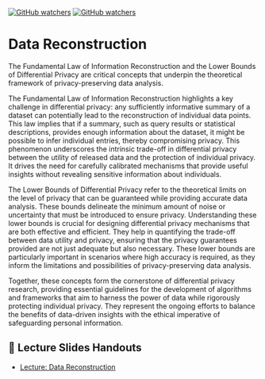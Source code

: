 [![GitHub watchers](https://img.shields.io/badge/tulip--lab-Privacy--aware--Data--Science-brightgreen)](../README.md)
[![GitHub watchers](https://img.shields.io/badge/Module-Data--Reconstruction-orange)](README.md)

# Data Reconstruction

The Fundamental Law of Information Reconstruction and the Lower Bounds of Differential Privacy are critical concepts that underpin the theoretical framework of privacy-preserving data analysis.

The Fundamental Law of Information Reconstruction highlights a key challenge in differential privacy: any sufficiently informative summary of a dataset can potentially lead to the reconstruction of individual data points. This law implies that if a summary, such as query results or statistical descriptions, provides enough information about the dataset, it might be possible to infer individual entries, thereby compromising privacy. This phenomenon underscores the intrinsic trade-off in differential privacy between the utility of released data and the protection of individual privacy. It drives the need for carefully calibrated mechanisms that provide useful insights without revealing sensitive information about individuals.

The Lower Bounds of Differential Privacy refer to the theoretical limits on the level of privacy that can be guaranteed while providing accurate data analysis. These bounds delineate the minimum amount of noise or uncertainty that must be introduced to ensure privacy. Understanding these lower bounds is crucial for designing differential privacy mechanisms that are both effective and efficient. They help in quantifying the trade-off between data utility and privacy, ensuring that the privacy guarantees provided are not just adequate but also necessary. These lower bounds are particularly important in scenarios where high accuracy is required, as they inform the limitations and possibilities of privacy-preserving data analysis.

Together, these concepts form the cornerstone of differential privacy research, providing essential guidelines for the development of algorithms and frameworks that aim to harness the power of data while rigorously protecting individual privacy. They represent the ongoing efforts to balance the benefits of data-driven insights with the ethical imperative of safeguarding personal information.

## :notebook_with_decorative_cover: Lecture Slides Handouts  

- [Lecture: Data Reconstruction](https://github.com/tulip-lab/handouts/blob/main/PaDS/FLIP29.pdf) 

